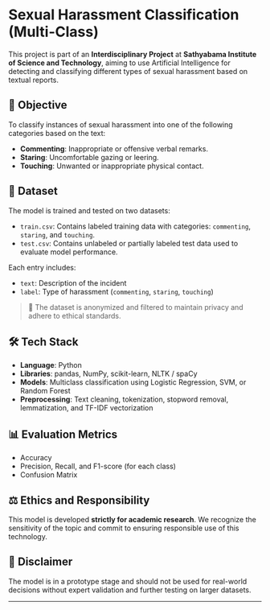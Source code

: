 
# Sexual Harassment Classification (Multi-Class)

This project is part of an **Interdisciplinary Project** at **Sathyabama Institute of Science and Technology**, aiming to use Artificial Intelligence for detecting and classifying different types of sexual harassment based on textual reports.

## 🧠 Objective

To classify instances of sexual harassment into one of the following categories based on the text:
- **Commenting**: Inappropriate or offensive verbal remarks.
- **Staring**: Uncomfortable gazing or leering.
- **Touching**: Unwanted or inappropriate physical contact.

## 📁 Dataset

The model is trained and tested on two datasets:

- `train.csv`: Contains labeled training data with categories: `commenting`, `staring`, and `touching`.  
- `test.csv`: Contains unlabeled or partially labeled test data used to evaluate model performance.

Each entry includes:
- `text`: Description of the incident  
- `label`: Type of harassment (`commenting`, `staring`, `touching`)

> 🔐 The dataset is anonymized and filtered to maintain privacy and adhere to ethical standards.

## 🛠️ Tech Stack

- **Language**: Python  
- **Libraries**: pandas, NumPy, scikit-learn, NLTK / spaCy  
- **Models**: Multiclass classification using Logistic Regression, SVM, or Random Forest  
- **Preprocessing**: Text cleaning, tokenization, stopword removal, lemmatization, and TF-IDF vectorization  


## 📊 Evaluation Metrics

- Accuracy
- Precision, Recall, and F1-score (for each class)
- Confusion Matrix

## ⚖️ Ethics and Responsibility

This model is developed **strictly for academic research**. We recognize the sensitivity of the topic and commit to ensuring responsible use of this technology.


## 📌 Disclaimer

The model is in a prototype stage and should not be used for real-world decisions without expert validation and further testing on larger datasets.

---
